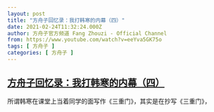 ```yaml
---
layout: post
title: "方舟子回忆录：我打韩寒的内幕（四）"
date: 2021-02-24T11:32:24.000Z
author: 方舟子官方频道 Fang Zhouzi - Official Channel
from: https://www.youtube.com/watch?v=eeYva5GK75o
tags: [ 方舟子 ]
categories: [ 方舟子 ]
---
```

<!--1614166344000-->
[方舟子回忆录：我打韩寒的内幕（四）](https://www.youtube.com/watch?v=eeYva5GK75o)
------

<div>
所谓韩寒在课堂上当着同学的面写作《三重门》，其实是在抄写《三重门》，
</div>

